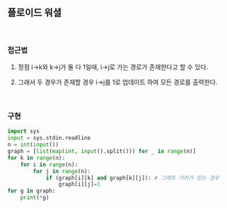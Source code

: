 ## 플로이드 워셜

</br>

### 접근법
1. 정점 i→k와 k→j가 둘 다 1일때, i→j로 가는 경로가 존재한다고 할 수 있다.  

2. 그래서 두 경우가 존재할 경우 i→j를 1로 업데이트 하여 모든 경로를 출력한다.

</br>

### 구현

```python
import sys
input = sys.stdin.readline
n = int(input())
graph = [list(map(int, input().split())) for _ in range(n)]
for k in range(n):
    for i in range(n):
        for j in range(n):
            if (graph[i][k] and graph[k][j]): # 그래프 거리가 있는 경우
                graph[i][j]=1
for g in graph:
    print(*g)
```